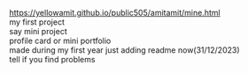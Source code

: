 https://yellowamit.github.io/public505/amitamit/mine.html <br>
my first project <br>
say mini project <br>
profile card or mini portfolio <br>
made during my first year just adding readme now(31/12/2023) <br>
tell if you find problems

